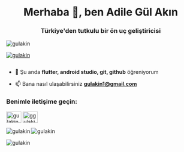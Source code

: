 <h1 align="center">Merhaba 👋, ben Adile Gül Akın</h1>
<h3 align="center">Türkiye'den tutkulu bir ön uç geliştiricisi</h3>

<p align="left"> <img src="https://komarev.com/ghpvc/?username=gulakin&label=Profile%20views&color=0e75b6&style=flat" alt="gulakin" /> </p>

<p align="left"> <a href="https://github.com/ryo-ma/github-profile-trophy"><img src="https://github-profile-trophy.vercel.app/?username=gulakin" alt="gulakin" /></a> </p>

<p align="left"> <a href="https://twitter.com/" target="blank"><img src="https://img.shields.io/twitter/follow/?logo=twitter&style=for-the-badge" alt="" /></a> </p>

- 🌱 Şu anda **flutter, android studio, git, github** öğreniyorum

- 📫 Bana nasıl ulaşabilirsiniz **gulakin1@gmail.com**

<h3 align="left">Benimle iletişime geçin:</h3>
<p align="left">
<a href="https://linkedin.com/in/gulakin" target="blank"><img align="center" src="https://raw.githubusercontent.com/rahuldkjain/github-profile-readme-generator/master/src/images/icons/Social/linked-in-alt.svg" alt="gulakin" height="30" width="40" /></a>
<a href="https://instagram.com/ggulakin" target="blank"><img align="center" src="https://raw.githubusercontent.com/rahuldkjain/github-profile-readme-generator/master/src/images/icons/Social/instagram.svg" alt="ggulakin" height="30" width="40" /></a>
</p>

<p><img align="left" src="https://github-readme-stats.vercel.app/api/top-langs?username=gulakin&show_icons=true&locale=tr&layout=compact" alt="gulakin" /></p>

<p> <img align="center" src="https://github-readme-stats.vercel.app/api?username=gulakin&show_icons=true&locale=tr" alt="gulakin" /></p>

<p><img align="center" src="https://github-readme-streak-stats.herokuapp.com/?user=gulakin&" alt="gulakin" /></p>

